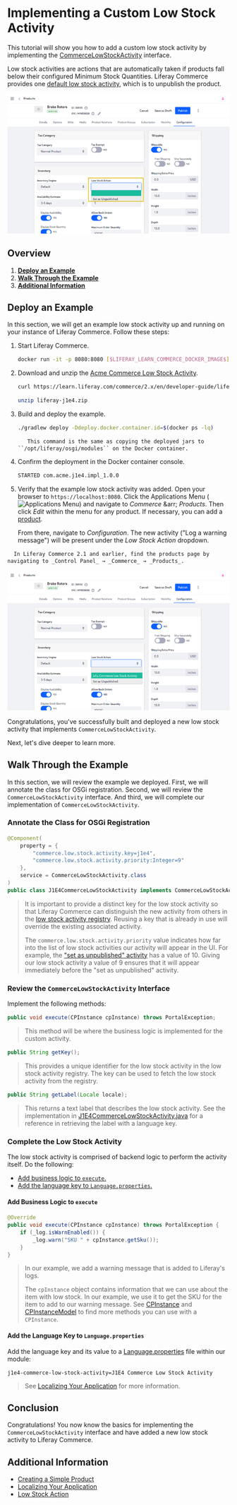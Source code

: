 # Implementing a Custom Low Stock Activity

This tutorial will show you how to add a custom low stock activity by implementing the [CommerceLowStockActivity](https://github.com/liferay/com-liferay-commerce/blob/[$LIFERAY_LEARN_COMMERCE_GIT_TAG$]/commerce-api/src/main/java/com/liferay/commerce/stock/activity/CommerceLowStockActivity.java) interface.

Low stock activities are actions that are automatically taken if products fall below their configured Minimum Stock Quantities. Liferay Commerce provides one [default low stock activity](https://github.com/liferay/com-liferay-commerce/blob/[$LIFERAY_LEARN_COMMERCE_GIT_TAG$]/commerce-service/src/main/java/com/liferay/commerce/internal/stock/activity/CommerceLowStockActivityImpl.java), which is to unpublish the product.

![Out-of-the-box low stock activity](./implementing-a-custom-low-stock-activity/images/01.png "Out-of-the-box low stock activity")

## Overview

1. [**Deploy an Example**](#deploy-an-example)
1. [**Walk Through the Example**](#walk-through-the-example)
1. [**Additional Information**](#additional-information)

## Deploy an Example

In this section, we will get an example low stock activity up and running on your instance of Liferay Commerce. Follow these steps:

1. Start Liferay Commerce.

    ```bash
    docker run -it -p 8080:8080 [$LIFERAY_LEARN_COMMERCE_DOCKER_IMAGE$]
    ```

1. Download and unzip the [Acme Commerce Low Stock Activity](./liferay-j1e4.zip).

    ```bash
    curl https://learn.liferay.com/commerce/2.x/en/developer-guide/liferay-j1e4.zip -O
    ```

    ```bash
    unzip liferay-j1e4.zip
    ```

1. Build and deploy the example.

    ```bash
    ./gradlew deploy -Ddeploy.docker.container.id=$(docker ps -lq)
    ```

    ```note::
       This command is the same as copying the deployed jars to ``/opt/liferay/osgi/modules`` on the Docker container.
    ```

1. Confirm the deployment in the Docker container console.

    ```bash
    STARTED com.acme.j1e4.impl_1.0.0
    ```

1. Verify that the example low stock activity was added. Open your browser to `https://localhost:8080`. Click the Applications Menu (![Applications Menu](../images/icon-applications-menu.png)) and navigate to _Commerce_ &arr; _Products_. Then click _Edit_ within the menu for any product. If necessary, you can add a [product](../../managing-a-catalog/creating-and-managing-products/product-types/creating-a-simple-product.md).

   From there, navigate to _Configuration_. The new activity ("Log a warning message") will be present under the _Low Stock Action_ dropdown.

```note::
  In Liferay Commerce 2.1 and earlier, find the products page by navigating to _Control Panel_ → _Commerce_ → _Products_. 
```

![New low stock activity](./implementing-a-custom-low-stock-activity/images/02.png "New low stock activity")

Congratulations, you've successfully built and deployed a new low stock activity that implements `CommerceLowStockActivity`.

Next, let's dive deeper to learn more.

## Walk Through the Example

In this section, we will review the example we deployed. First, we will annotate the class for OSGi registration. Second, we will review the `CommerceLowStockActivity` interface. And third, we will complete our implementation of `CommerceLowStockActivity`.

### Annotate the Class for OSGi Registration

```java
@Component(
    property = {
        "commerce.low.stock.activity.key=j1e4",
        "commerce.low.stock.activity.priority:Integer=9"
    },
    service = CommerceLowStockActivity.class
)
public class J1E4CommerceLowStockActivity implements CommerceLowStockActivity {
```

> It is important to provide a distinct key for the low stock activity so that Liferay Commerce can distinguish the new activity from others in the [low stock activity registry](https://github.com/liferay/com-liferay-commerce/blob/[$LIFERAY_LEARN_COMMERCE_GIT_TAG$]/commerce-service/src/main/java/com/liferay/commerce/internal/stock/activity/CommerceLowStockActivityRegistryImpl.java). Reusing a key that is already in use will override the existing associated activity.
>
> The `commerce.low.stock.activity.priority` value indicates how far into the list of low stock activities our activity will appear in the UI. For example, the ["set as unpublished" activity](https://github.com/liferay/com-liferay-commerce/blob/[$LIFERAY_LEARN_COMMERCE_GIT_TAG$]/commerce-service/src/main/java/com/liferay/commerce/internal/stock/activity/CommerceLowStockActivityImpl.java) has a value of 10. Giving our low stock activity a value of 9 ensures that it will appear immediately before the "set as unpublished" activity.

### Review the `CommerceLowStockActivity` Interface

Implement the following methods:

```java
public void execute(CPInstance cpInstance) throws PortalException;
```

> This method will be where the business logic is implemented for the custom activity.

```java
public String getKey();
```

> This provides a unique identifier for the low stock activity in the low stock activity registry. The key can be used to fetch the low stock activity from the registry.

```java
public String getLabel(Locale locale);
```

> This returns a text label that describes the low stock activity. See the implementation in [J1E4CommerceLowStockActivity.java](https://github.com/liferay/liferay-learn/blob/master/docs/commerce/2.x/en/developer-guide/implementing-a-custom-low-stock-activity/resources/liferay-j1e4.zip/j1e4-impl/src/main/java/com/acme/j1e4/internal/commerce/stock/activity/J1E4CommerceLowStockActivity.java) for a reference in retrieving the label with a language key.

### Complete the Low Stock Activity

The low stock activity is comprised of backend logic to perform the activity itself. Do the following:

* [Add business logic to `execute`.](#add-business-logic-to-execute)
* [Add the language key to `Language.properties`.](#add-the-language-key-to-languageproperties)

#### Add Business Logic to `execute`

```java
@Override
public void execute(CPInstance cpInstance) throws PortalException {
    if (_log.isWarnEnabled()) {
        _log.warn("SKU " + cpInstance.getSku());
    }
}
```

> In our example, we add a warning message that is added to Liferay's logs.
>
> The `cpInstance` object contains information that we can use about the item with low stock. In our example, we use it to get the SKU for the item to add to our warning message. See [CPInstance](https://github.com/liferay/com-liferay-commerce/blob/[$LIFERAY_LEARN_COMMERCE_GIT_TAG$]/commerce-product-api/src/main/java/com/liferay/commerce/product/model/CPInstance.java) and [CPInstanceModel](https://github.com/liferay/com-liferay-commerce/blob/[$LIFERAY_LEARN_COMMERCE_GIT_TAG$]/commerce-product-api/src/main/java/com/liferay/commerce/product/model/CPInstanceModel.java) to find more methods you can use with a `CPInstance`.

#### Add the Language Key to `Language.properties`

Add the language key and its value to a [Language.properties](https://github.com/liferay/liferay-learn/blob/master/docs/commerce/2.x/en/developer-guide/implementing-a-custom-low-stock-activity/resources/liferay-j1e4.zip/j1e4-impl/src/main/resources/content/Language.properties) file within our module:

```properties
j1e4-commerce-low-stock-activity=J1E4 Commerce Low Stock Activity
```

> See [Localizing Your Application](https://help.liferay.com/hc/en-us/articles/360018168251-Localizing-Your-Application) for more information.

## Conclusion

Congratulations! You now know the basics for implementing the `CommerceLowStockActivity` interface and have added a new low stock activity to Liferay Commerce.

## Additional Information

* [Creating a Simple Product](../../managing-a-catalog/creating-and-managing-products/product-types/creating-a-simple-product.md)
* [Localizing Your Application](https://help.liferay.com/hc/en-us/articles/360018168251-Localizing-Your-Application)
* [Low Stock Action](../../managing-a-catalog/managing-inventory/low-stock-action.md)
